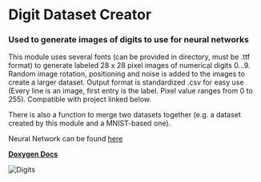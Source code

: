 # Digit Dataset Creator
### Used to generate images of digits to use for neural networks

This module uses several fonts (can be provided in directory, must be .ttf format) to generate labeled 28 x 28 pixel images of numerical digits 0...9. 
Random image rotation, positioning and noise is added to the images to create a larger dataset. Output format is standardized .csv for easy use 
(Every line is an image, first entry is the label. Pixel value ranges from 0 to 255). Compatible with project linked below.

There is also a function to merge two datasets together (e.g. a dataset created by this module and a MNIST-based one).

Neural Network can be found [here](https://github.com/stgloorious/OCR_Mnist_Digits)

[**Doxygen Docs**](https://stgloorious.github.io/Digit_Dataset_Creator/)

![Digits](https://github.com/stgloorious/DigitDatasetCreator/blob/master/docs/digits.png)
